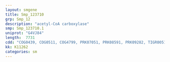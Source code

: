 ```yaml
---
layout: smgene
title: Smp_123710
grp: Smp_12
description: "acetyl-CoA carboxylase"
smp: Smp_123710.1
uniprot: "G4VJ84"
length:  7731
cdd: "COG0439, COG0511, COG4799, PRK07051, PRK08591, PRK09282, TIGR00514, TIGR01117, TIGR02712, cd06850, cl02837, cl08365, cl11404, cl17255, pfam00289, pfam00364, pfam01039, pfam02785, pfam02786, pfam08326, smart00878"
kk: K11262
categories: sm
---
```

